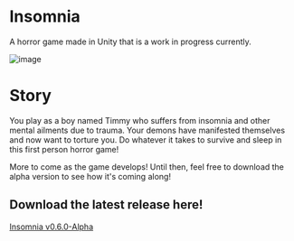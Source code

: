 # Insomnia

 A horror game made in Unity that is a work in progress currently.


 ![image](https://github.com/WoodrowCrawford/Themed-Horror-Game-Jam8-Halloween-Edition/assets/69813670/5c8e14f0-e11c-45a3-b637-0cad56bbc3f5)

 # Story
 
 You play as a boy named Timmy who suffers from insomnia and other mental ailments due to trauma. 
 Your demons have manifested themselves and now want to torture you. Do whatever it takes to survive and sleep in this first person horror game!
 
 
 More to come as the game develops! Until then, feel free to download the alpha version to see how it's coming along!
 
 ## Download the latest release here!
 [Insomnia v0.6.0-Alpha](https://github.com/WoodrowCrawford/Themed-Horror-Game-Jam8-Halloween-Edition/releases/download/v0.6.0-Alpha/Insomnia-v0.6.0-Alpha.zip)
